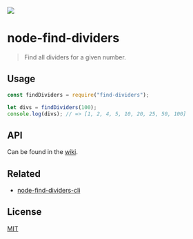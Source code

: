 ![](https://github.com/axelrindle/node-find-dividers/workflows/Test/badge.svg)

# node-find-dividers
> Find all dividers for a given number.

## Usage
```javascript
const findDividers = require("find-dividers");

let divs = findDividers(100);
console.log(divs); // => [1, 2, 4, 5, 10, 20, 25, 50, 100]
```

## API
Can be found in the [wiki](https://github.com/axelrindle/node-find-dividers/wiki).

## Related
- [node-find-dividers-cli](https://github.com/axelrindle/node-find-dividers-cli)

## License
[MIT](LICENSE)
